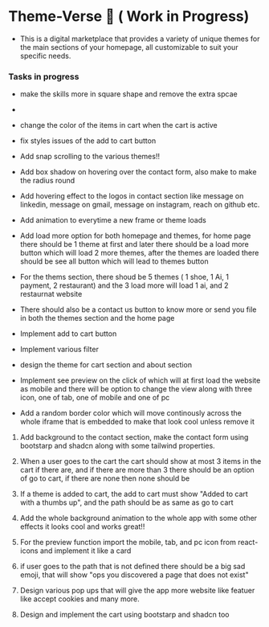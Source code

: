 # Theme-Verse 🌌 ( Work in Progress)
- This is a digital marketplace that provides a variety of unique themes for the main sections of your homepage, all customizable to suit your specific needs.


### Tasks in progress
- make the skills more in square shape and remove the extra spcae
- 
- change the color of the items in cart when the cart is active
- fix styles issues of the add to cart button
- Add snap scrolling to the various themes!!
- Add box shadow on hovering over the contact form, also make to make the radius round

- Add hovering effect to the logos in contact section like message on linkedin, message on gmail, message on instagram, reach on github etc.

- Add animation to everytime a new frame or theme loads
- Add load more option for both homepage and themes, for home page there should be 1 theme at first and later there should be a load more button which will load 2 more themes, after the themes are loaded there should be see all button which will lead to themes button
- For the thems section, there shoud be 5 themes ( 1 shoe, 1 Ai, 1 payment, 2 restaurant) and the 3 load more will load 1 ai, and 2 restaurnat website

- There should also be a contact us button to know more or send you file in both the themes section and the home page

- Implement add to cart button
- Implement various filter
- design the theme for cart section and about section
- Implement see preview on the click of which will at first load the website as mobile and there will be option to change the view along with three icon, one of tab, one of mobile and one of pc


- Add a random border color which will move continously across the whole iframe that is embedded to make that look cool unless remove it


1. Add background to the contact section, make the contact form using bootstarp and shadcn along with some tailwind properties.
2. When a user goes to the cart the cart should show at most 3 items in the cart if there are, and if there are more than 3 there should be an option of go to cart, if there are none then none should be
3. If a theme is added to cart, the add to cart must show "Added to cart with a thumbs up", and the path should be as same as go to cart
4. Add the whole background animation to the whole app with some other effects it looks cool and works great!!
5. For the preview function import the mobile, tab, and pc icon from react-icons and implement it like a card
6. if user goes to the path that is not defined there should be a big sad emoji, that will show "ops you discovered a page that does not exist"

7. Design various pop ups that will give the app more website like featuer like accept cookies and many more.

8. Design and implement the cart using bootstarp and shadcn too




<!--
This is an open source project, so anyone can contribute just make sure you follow the [Code Of Conduct](Code_Of_Conduct.md)!
-->
<!--
Hello, I am OC, I will be leading the front end of this project. If anyone is a intermidiate or skilled back end developer, I would like to collaborate with them to work with me on this project.  Feel free to contact me by [Gmail](https://mail.google.com/mail/?view=cm&fs=1&to=chandankarom07@gmail.com)

### Projects Added --> 
<!--
--- 
## Technologies in use for this project ⚙️👨🏻‍💻
<!--
> Make sure to add the back end technologies you are using.
-->
<!--
- Things too add
   - Create navbar animation on scrolling both up and down
   - Add event listener and small dots to make it useful
   - Add hover effects on the main section

-  [Vite](https://vitejs.dev/)
-  [React](https://react.dev/)
-  [Tailwind CSS](https://tailwindcss.com/)
-  [Jest](https://jestjs.io/)
-  [Formik](https://formik.org/) 
-  [React Testing Library](https://testing-library.com/docs/react-testing-library/intro/)
-  [React Router](https://reactrouter.com/)
-  [Yup](https://github.com/jquense/yup)

<!--
-  [Flask]
-  [Three JS]
-  [Other react packages]
-  [Redux](https://redux.js.org/)
-  [Bootstrap](https://getbootstrap.com/) 

This template provides a minimal setup to get React working in Vite with HMR and some ESLint rules.

Currently, two official plugins are available:

- [@vitejs/plugin-react](https://github.com/vitejs/vite-plugin-react/blob/main/packages/plugin-react/README.md) uses [Babel](https://babeljs.io/) for Fast Refresh
- [@vitejs/plugin-react-swc](https://github.com/vitejs/vite-plugin-react-swc) uses [SWC](https://swc.rs/) for Fast Refresh
